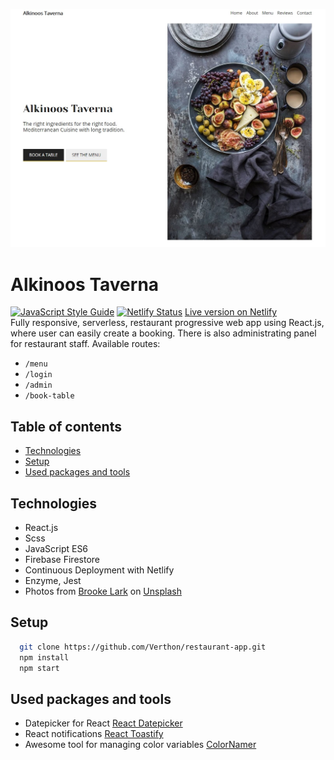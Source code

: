 ![Alkinoos Taverna desktop homescreen](src/images/screenshot.jpg)

# Alkinoos Taverna
[![JavaScript Style Guide](https://img.shields.io/badge/code_style-standard-brightgreen.svg)](https://standardjs.com)
[![Netlify Status](https://api.netlify.com/api/v1/badges/2f26e187-e1a6-4c3f-8c0c-6e7fb675901c/deploy-status)](https://app.netlify.com/sites/alkinoos-taverna/deploys)
[Live version on Netlify](https://alkinoos-taverna.netlify.com/ "Live version on Netlify")  
Fully responsive, serverless, restaurant progressive web app using React.js, where user can easily create a booking. There is also administrating panel for restaurant staff.
Available routes:
- `/menu`
- `/login`
- `/admin`
- `/book-table`

## Table of contents
* [Technologies](#technologies)
* [Setup](#setup)
* [Used packages and tools](#used-packages-and-tools)

## Technologies

- React.js
- Scss
- JavaScript ES6
- Firebase Firestore
- Continuous Deployment with Netlify
- Enzyme, Jest
- Photos from [Brooke Lark](http://brookelark.com/) on [Unsplash](https://unsplash.com/@brookelark)

## Setup

```bash
  git clone https://github.com/Verthon/restaurant-app.git
  npm install
  npm start
```

## Used packages and tools

- Datepicker for React [React Datepicker](https://github.com/Hacker0x01/react-datepicker)
- React notifications [React Toastify](https://github.com/fkhadra/react-toastify)
- Awesome tool for managing color variables [ColorNamer](https://colornamer.netlify.com/)
